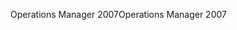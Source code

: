 <span data-ttu-id="1896e-101">Operations Manager 2007</span><span class="sxs-lookup"><span data-stu-id="1896e-101">Operations Manager 2007</span></span>
